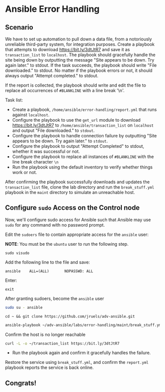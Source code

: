 # Ansible Error Handling
## Scenario

We have to set up automation to pull down a data file, from a notoriously unreliable third-party system, for integration purposes. Create a playbook that attempts to download https://bit.ly/3dtJtR7 and save it as `transaction_list` to `localhost`. The playbook should gracefully handle the site being down by outputting the message "Site appears to be down. Try again later." to stdout. If the task succeeds, the playbook should write "File downloaded." to stdout. No matter if the playbook errors or not, it should always output "Attempt completed." to stdout.

If the report is collected, the playbook should write and edit the file to replace all occurrences of `#BLANKLINE` with a line break '\n'.

Task list: 

* Create a playbook, `/home/ansible/error-handling/report.yml` that runs against `localhost`.
* Configure the playbook to use the `get_url` module to download https://bit.ly/3dtJtR7 to `/home/ansible/transaction_list` on `localhost` and output "File downloaded." to `stdout`.
* Configure the playbook to handle connection failure by outputting "Site appears to be down. Try again later." to `stdout`.
* Configure the playbook to output "Attempt Completed" to stdout, whether it was successful or not.
* Configure the playbook to replace all instances of `#BLANKLINE` with the line break character `\n`
* Run the playbook using the default inventory to verify whether things work or not.

After confirming the playbook successfully downloads and updates the `transaction_list` file, clone the lab directory and run the `break_stuff.yml` playbook in the `maint` directory to simulate an unreachable host. 

## Configure `sudo` Access on the Control node

Now, we'll configure sudo access for Ansible such that Ansible may use `sudo` for any command with no password prompt.

Edit the `sudoers` file to contain appropriate access for the `ansible` user:

**NOTE**: You must be the `ubuntu` user to run the following step.

```
sudo visudo 
```

Add the following line to the file and save:

```
ansible    ALL=(ALL)       NOPASSWD: ALL 
```

Enter:

```
exit
```

After granting sudoers, become the `ansible` user

```bash
sudo su - ansible
```



```shell
cd ~ && git clone https://github.com/jruels/adv-ansible.git
```

```sh
ansible-playbook ~/adv-ansible/labs/error-handling/maint/break_stuff.yml --tags service_down
```

Confirm the host is no longer reachable 
```sh
curl -L -o ~/transaction_list https://bit.ly/3dtJtR7
```

* Run the playbook again and confirm it gracefully handles the failure.

Restore the service using `break_stuff.yml`, and confirm the `report.yml` playbook reports the service is back online.

## Congrats!

